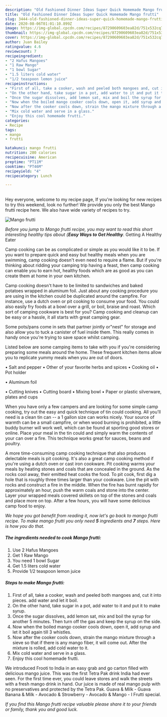 ```yaml
---
description: "Old Fashioned Dinner Ideas Super Quick Homemade Mango frutti"
title: "Old Fashioned Dinner Ideas Super Quick Homemade Mango frutti"
slug: 3444-old-fashioned-dinner-ideas-super-quick-homemade-mango-frutti
date: 2020-08-06T01:01:10.899Z
image: https://img-global.cpcdn.com/recipes/87290609603ea82d/751x532cq70/mango-frutti-recipe-main-photo.jpg
thumbnail: https://img-global.cpcdn.com/recipes/87290609603ea82d/751x532cq70/mango-frutti-recipe-main-photo.jpg
cover: https://img-global.cpcdn.com/recipes/87290609603ea82d/751x532cq70/mango-frutti-recipe-main-photo.jpg
author: Juan Bailey
ratingvalue: 4.6
reviewcount: 7
recipeingredient:
- "2 Hafus Mangoes"
- "1 Raw Mango"
- "1 bowl Sugar"
- "1.5 liters cold water"
- "1/2 teaspoon lemon juice"
recipeinstructions:
- "First of all, take a cooker, wash and peeled both mangoes and, cut it into pieces. add water and let it boil."
- "On the other hand, take sugar in a pot, add water to it and put it to make syrup."
- "Once the sugar dissolves, add lemon sat, mix and boil the syrup for another 5 minutes. Then turn off the gas and keep the syrup on the side."
- "Now when the boiled mango cooker cools down, open it, add syrup and let it boil again till 3 whistles."
- "Now after the cooker cools down, strain the mango mixture through a sieve so that if there is any mango fiber, it will come out. After the mixture is rolled, add cold water to it."
- "Mix cold water and serve in a glass."
- "Enjoy this cool homemade frutti."
categories:
- Recipe
tags:
- mango
- frutti

katakunci: mango frutti 
nutrition: 280 calories
recipecuisine: American
preptime: "PT11M"
cooktime: "PT46M"
recipeyield: "4"
recipecategory: Lunch

---
```

<br>
Hey everyone, welcome to my recipe page, If you're looking for new recipes to try this weekend, look no further! We provide you only the best Mango frutti recipe here. We also have wide variety of recipes to try.
<br>


![Mango frutti](https://img-global.cpcdn.com/recipes/87290609603ea82d/751x532cq70/mango-frutti-recipe-main-photo.jpg)

<i>Before you jump to Mango frutti recipe, you may want to read this short interesting healthy tips about {<strong>Easy Ways to Get Healthy</strong>.</i>
Getting A Healthy Eater

    
Camp cooking can be as complicated or simple as you would like it to be. If you want to prepare quick and easy but healthy meals when you are swimming, camp cooking doesn't even need to require a flame. But if you're thinking about ridding your camping trip having a feast, then camp cooking can enable you to earn hot, healthy foods which are as good as you can create them at home in your own kitchen.

Camp cooking doesn't have to be limited to sandwiches and baked potatoes wrapped in aluminum foil.  Just about any cooking procedure you are using in the kitchen could be duplicated around the campfire. For instance, use a dutch oven or pit cooking to consume your food. You could also easily fry foods at a bowl over a grill, or boil, braise and roast. Which sort of camping cookware is best for you? Camp cooking and cleanup can be easy or a hassle, it all starts with great camping gear.

Some pots/pans come in sets that partner jointly or"nest" for storage and also allow you to tuck a canister of fuel inside them. This really comes in handy once you're trying to save space whilst camping.

Listed below are some camping items to take with you if you're considering preparing some meals around the home. These frequent kitchen items allow you to replicate yummy meals when you are out of doors.

• Salt and pepper
• Other of your favorite herbs and spices
• Cooking oil
• Pot holder

• Aluminum foil

• Cutting knives
• Cutting board
• Mixing bowl
• Paper or plastic silverware, plates and cups

When you have only a few campers and are looking for some simple camp cooking, try out the easy and quick technique of tin could cooking. All you'll need is a clean tin can -- a 1 gallon size can works nicely. Your source of warmth can be a small campfire, or when wood burning is prohibited, a little buddy burner will work well, which can be found at sporting good stores or online. Place your meal in the tin could and simply warm the contents of your can over a fire.  This technique works great for sauces, beans and poultry.

A more time-consuming camp cooking technique that also produces delectable meals is pit cooking.  It's also a great camp cooking method if you're using a dutch oven or cast iron cookware. Pit cooking warms your meals by heating stones and coals that are concealed in the ground. As the rocks cool away, their emitted heat cooks the food. To pit cook, first dig a hole that is roughly three times larger than your cookware. Line the pit with rocks and construct a fire in the middle. When the fire has burnt rapidly for approximately an hour, push the warm coals and stone into the center. Layer your wrapped meals covered skillets on top of the stones and coals and place more on top. After a few hours, you will have some delicious camp food to enjoy.


<i>We hope you got benefit from reading it, now let's go back to mango frutti recipe. To make mango frutti you only need <strong>5</strong> ingredients and <strong>7</strong> steps. Here is how you do that.
</i>

##### The ingredients needed to cook Mango frutti:

1. Use 2 Hafus Mangoes
1. Get 1 Raw Mango
1. You need 1 bowl Sugar
1. Get 1.5 liters cold water
1. Provide 1/2 teaspoon lemon juice


##### Steps to make Mango frutti:

1. First of all, take a cooker, wash and peeled both mangoes and, cut it into pieces. add water and let it boil.
1. On the other hand, take sugar in a pot, add water to it and put it to make syrup.
1. Once the sugar dissolves, add lemon sat, mix and boil the syrup for another 5 minutes. Then turn off the gas and keep the syrup on the side.
1. Now when the boiled mango cooker cools down, open it, add syrup and let it boil again till 3 whistles.
1. Now after the cooker cools down, strain the mango mixture through a sieve so that if there is any mango fiber, it will come out. After the mixture is rolled, add cold water to it.
1. Mix cold water and serve in a glass.
1. Enjoy this cool homemade frutti.


We introduced Frooti to India in an easy grab and go carton filled with delicious mango juice. This was the first Tetra Pak drink India had ever seen. For the first time ever, you could leave stores and walk the streets with a fresh mango drink in hand. Our juice is made of real mango pulp with no preservatives and protected by the Tetra Pak. Guava &amp; Milk - Guava Banana &amp; Milk - Avocado &amp; Strowberry - Avocado &amp; Mango - I Frutti special. 

<i>If you find this Mango frutti recipe valuable please share it to your friends or family, thank you and good luck.</i>
